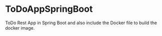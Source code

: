 # ToDoAppSpringBoot
ToDo Rest App in Spring Boot and also include the Docker file to build the docker image.
